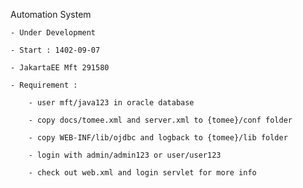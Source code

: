 Automation System

    - Under Development

    - Start : 1402-09-07

    - JakartaEE Mft 291580

    - Requirement :
        
        - user mft/java123 in oracle database

        - copy docs/tomee.xml and server.xml to {tomee}/conf folder

        - copy WEB-INF/lib/ojdbc and logback to {tomee}/lib folder

        - login with admin/admin123 or user/user123

        - check out web.xml and login servlet for more info

        
